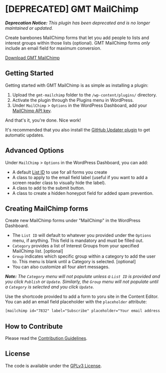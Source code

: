# [DEPRECATED] GMT MailChimp

*__Deprecation Notice:__ This plugin has been deprecated and is no longer maintained or updated.*

Create barebones MailChimp forms that let you add people to lists and interest groups within those lists (optional). GMT MailChimp forms *only* include an email field for maximum conversion.

[Download GMT MailChimp](https://github.com/cferdinandi/gmt-mailchimp/archive/master.zip)



## Getting Started

Getting started with GMT MailChimp is as simple as installing a plugin:

1. Upload the `gmt-mailchimp` folder to the `/wp-content/plugins/` directory.
2. Activate the plugin through the Plugins menu in WordPress.
3. Under `MailChimp` > `Options` in the WordPress Dashboard, add your [MailChimp API key](https://developer.mailchimp.com/).

And that's it, you're done. Nice work!

It's recommended that you also install the [GitHub Updater plugin](https://github.com/afragen/github-updater) to get automatic updates.



## Advanced Options

Under `MailChimp` > `Options` in the WordPress Dashboard, you can add:

- A default [List ID](http://kb.mailchimp.com/lists/managing-subscribers/find-your-list-id) to use for all forms you create
- A class to apply to the email field label (useful if you want to add a screen reader class to visually hide the label).
- A class to add to the submit button.
- A class to create a hidden honeypot field for added spam prevention.



## Creating MailChimp forms

Create new MailChimp forms under "MailChimp" in the WordPress Dashboard.

- The `List ID` will default to whatever you provided under the `Options` menu, if anything. This field is mandatory and must be filled out.
- `Category` provides a list of Interest Groups from your specified MailChimp list. [optional]
- `Group` indicates which specific group within a category to add the user to. This menu is blank until a Category is selected. [optional]
- You can also customize all four alert messages.

***Note:*** *The `Category` menu will not populate unless a `List ID` is provided and you click `Publish` or `Update`. Similarly, the `Group` menu will not populate until a `Category` is selected and you click `Update`.*

Use the shortcode provided to add a form to yoru site in the Content Editor. You can add an email field placeholder with the `placeholder` attribute:

```html
[mailchimp id="7832" label="Subscribe" placeholder="Your email address..."]
```



## How to Contribute

Please read the [Contribution Guidelines](CONTRIBUTING.md).



## License

The code is available under the [GPLv3 License](LICENSE.md).
